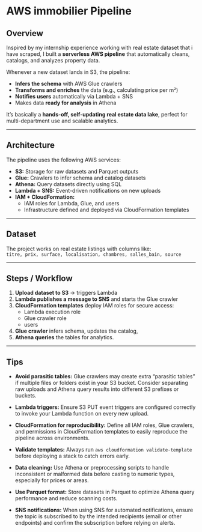 # AWS immobilier Pipeline

## Overview
Inspired by my internship experience working with real estate dataset that i have scraped, I built a **serverless AWS pipeline** that automatically cleans, catalogs, and analyzes property data.  

Whenever a new dataset lands in S3, the pipeline:  
- **Infers the schema** with AWS Glue crawlers  
- **Transforms and enriches** the data (e.g., calculating price per m²)  
- **Notifies users** automatically via Lambda + SNS  
- Makes data **ready for analysis** in Athena  

It’s basically a **hands-off, self-updating real estate data lake**, perfect for multi-department use and scalable analytics.

---

## Architecture
The pipeline uses the following AWS services:  

- **S3:** Storage for raw datasets and Parquet outputs  
- **Glue:** Crawlers to infer schema and catalog datasets  
- **Athena:** Query datasets directly using SQL  
- **Lambda + SNS:** Event-driven notifications on new uploads  
- **IAM + CloudFormation:**  
  - IAM roles for Lambda, Glue, and users   
  - Infrastructure defined and deployed via CloudFormation templates  

---

## Dataset
The project works on real estate listings with columns like:  
`titre, prix, surface, localisation, chambres, salles_bain, source`  


---

## Steps / Workflow

1. **Upload dataset to S3** → triggers Lambda  
2. **Lambda publishes a message to SNS** and starts the Glue crawler  
3. **CloudFormation templates** deploy IAM roles for secure access:  
   - Lambda execution role  
   - Glue crawler role  
   - users   
4. **Glue crawler** infers schema, updates the catalog,  
5. **Athena queries** the tables for analytics.  

---


## Tips

- **Avoid parasitic tables:** Glue crawlers may create extra “parasitic tables” if multiple files or folders exist in your S3 bucket. Consider separating raw uploads and Athena query results into different S3 prefixes or buckets.  
- **Lambda triggers:** Ensure S3 PUT event triggers are configured correctly to invoke your Lambda function on every new upload.  
- **CloudFormation for reproducibility:** Define all IAM roles, Glue crawlers, and permissions in CloudFormation templates to easily reproduce the pipeline across environments.  
- **Validate templates:** Always run `aws cloudformation validate-template` before deploying a stack to catch errors early.  
- **Data cleaning:** Use Athena or preprocessing scripts to handle inconsistent or malformed data before casting to numeric types, especially for prices or areas.  
- **Use Parquet format:** Store datasets in Parquet to optimize Athena query performance and reduce scanning costs.  

- **SNS notifications:** When using SNS for automated notifications, ensure the topic is subscribed to by the intended recipients (email or other endpoints) and confirm the subscription before relying on alerts.  
